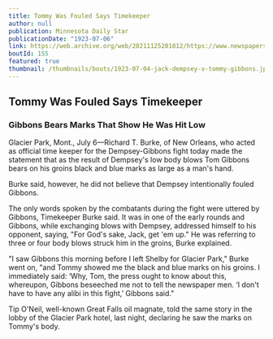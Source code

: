```yaml
---
title: Tommy Was Fouled Says Timekeeper
author: null
publication: Minnesota Daily Star
publicationDate: "1923-07-06"
link: https://web.archive.org/web/20211125201812/https://www.newspapers.com/clip/12737296/the-minneapolis-star/
boutId: 155
featured: true
thumbnail: /thumbnails/bouts/1923-07-04-jack-dempsey-v-tommy-gibbons.jpg
---
```


## Tommy Was Fouled Says Timekeeper

### Gibbons Bears Marks That Show He Was Hit Low

Glacier Park, Mont., July 6—Richard T. Burke, of New Orleans, who acted as official time keeper for the Dempsey-Gibbons fight today made the statement that as the result of Dempsey's low body blows Tom Gibbons bears on his groins black and blue marks as large as a man's hand.

Burke said, however, he did not believe that Dempsey intentionally fouled Gibbons.

The only words spoken by the combatants during the fight were uttered by Gibbons, Timekeeper Burke said. It was in one of the early rounds and Gibbons, while exchanging blows with Dempsey, addressed himself to his opponent, saying, "For God's sake, Jack, get 'em up." He was referring to three or four body blows struck him in the groins, Burke explained.

"I saw Gibbons this morning before I left Shelby for Glacier Park," Burke went on, "and Tommy showed me the black and blue marks on his groins. I immediately said: ‘Why, Tom, the press ought to know about this, whereupon, Gibbons beseeched me not to tell the newspaper men. ‘I don't have to have any alibi in this fight,’ Gibbons said."

Tip O'Neil, well-known Great Falls oil magnate, told the same story in the lobby of the Glacier Park hotel, last night, declaring he saw the marks on Tommy's body.
